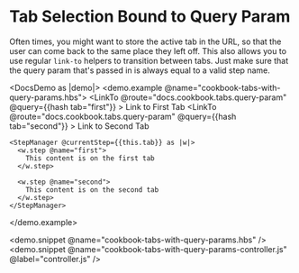 # Tab Selection Bound to Query Param

Often times, you might want to store the active tab in the URL, so that the user can come back to the same place they left off. This also allows you to use regular `link-to` helpers to transition between tabs. Just make sure that the query param that's passed in is always equal to a valid step name.

<DocsDemo as |demo|>
  <demo.example @name="cookbook-tabs-with-query-params.hbs">
    <TabGroup>
      <LinkTo
        @route="docs.cookbook.tabs.query-param"
        @query={{hash tab="first"}}
      >
        Link to First Tab
      </LinkTo>
      <LinkTo
        @route="docs.cookbook.tabs.query-param"
        @query={{hash tab="second"}}
      >
        Link to Second Tab
      </LinkTo>
    </TabGroup>

    <StepManager @currentStep={{this.tab}} as |w|>
      <w.step @name="first">
        This content is on the first tab
      </w.step>

      <w.step @name="second">
        This content is on the second tab
      </w.step>
    </StepManager>
  </demo.example>

  <demo.snippet @name="cookbook-tabs-with-query-params.hbs" />
  <demo.snippet
    @name="cookbook-tabs-with-query-params-controller.js"
    @label="controller.js"
  />
</DocsDemo>
